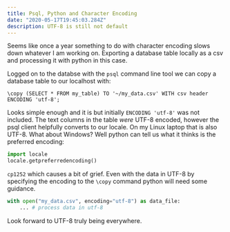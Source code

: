 ```yaml
---
title: Psql, Python and Character Encoding
date: "2020-05-17T19:45:03.284Z"
description: UTF-8 is still not default
---
```



Seems like once a year something to do with character encoding slows down whatever I am working on. Exporting a
database table locally as a csv and processing it with python in this case.

Logged on to the databse with the `psql` command line tool we can copy a database table to our localhost with:

`\copy (SELECT * FROM my_table) TO '~/my_data.csv' WITH csv header ENCODING 'utf-8';`

Looks simple enough and it is but initially `ENCODING 'utf-8'` was not included. The text columns in the table *were*
UTF-8 encoded, however the psql client helpfully converts to our locale. On my Linux laptop that is also UTF-8.
What about Windows? Well python can tell us what it thinks is the preferred encoding:

```python
import locale
locale.getpreferredencoding()
```

`cp1252` which causes a bit of grief. Even with the data in UTF-8 by specifying the encoding to the `\copy` command
python will need some guidance.

```python
with open("my_data.csv", encoding="utf-8") as data_file:
    ... # process data in utf-8
```

Look forward to UTF-8 truly being everywhere.
